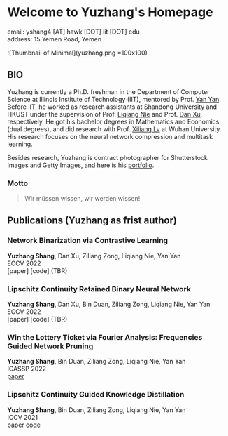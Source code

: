 # Welcome to Yuzhang's  Homepage

email: yshang4 [AT] hawk [DOT] iit [DOT] edu     
address: 15 Yemen Road, Yemen

<!-- ![Octocat](https://github.githubassets.com/images/icons/emoji/octocat.png) -->
![Thumbnail of Minimal](yuzhang.png =100x100)
<!-- ![Branching](https://github.com/42Shawn/yuzhang.io/yuzhang.png) -->

## BIO
Yuzhang is currently a Ph.D. freshman in the Department of Computer Science at Illinois Institute of Technology (IIT), mentored by Prof. [Yan Yan](https://tomyan555.github.io/). Before IIT, he worked as research assistants at Shandong University and HKUST under the supervision of Prof. [Liqiang Nie](https://liqiangnie.github.io/index.html) and Prof. [Dan Xu](https://www.danxurgb.net/), respectively. He got his bachelor degrees in Mathematics and Economics (dual degrees), and did research with Prof. [Xiliang Lv](http://xllv.whu.edu.cn/) at Wuhan University. His research focuses on the neural network compression and multitask learning.    

Besides research, Yuzhang is contract photographer for Shutterstock Images and Getty Images, and here is his [portfolio](https://500px.com.cn/shang).

### Motto
> Wir müssen wissen, wir werden wissen!

## Publications (Yuzhang as frist author)

### Network Binarization via Contrastive Learning
**Yuzhang Shang**, Dan Xu, Ziliang Zong, Liqiang Nie, Yan Yan  
ECCV 2022  
[paper] [code] (TBR)

### Lipschitz Continuity Retained Binary Neural Network
**Yuzhang Shang**, Dan Xu, Bin Duan, Ziliang Zong, Liqiang Nie, Yan Yan  
ECCV 2022  
[paper] [code] (TBR)

### Win the Lottery Ticket via Fourier Analysis: Frequencies Guided Network Pruning
**Yuzhang Shang**, Bin Duan, Ziliang Zong, Liqiang Nie, Yan Yan  
ICASSP 2022  
[paper](https://arxiv.org/pdf/2201.12712.pdf) 

### Lipschitz Continuity Guided Knowledge Distillation
**Yuzhang Shang**, Bin Duan, Ziliang Zong, Liqiang Nie, Yan Yan  
ICCV 2021  
[paper](https://openaccess.thecvf.com/content/ICCV2021/papers/Shang_Lipschitz_Continuity_Guided_Knowledge_Distillation_ICCV_2021_paper.pdf)  [code](https://github.com/42Shawn/LONDON/tree/master)    


<!-- You can use the [editor on GitHub](https://github.com/42Shawn/yuzhang-github.io/edit/gh-pages/index.md) to maintain and preview the content for your website in Markdown files.

Whenever you commit to this repository, GitHub Pages will run [Jekyll](https://jekyllrb.com/) to rebuild the pages in your site, from the content in your Markdown files.

### Markdown

Markdown is a lightweight and easy-to-use syntax for styling your writing. It includes conventions for

```markdown
Syntax highlighted code block

# Header 1
## Header 2
### Header 3

- Bulleted
- List

1. Numbered
2. List

**Bold** and _Italic_ and `Code` text

[Link](url) and ![Image](src)
```

For more details see [GitHub Flavored Markdown](https://guides.github.com/features/mastering-markdown/).

### Jekyll Themes

Your Pages site will use the layout and styles from the Jekyll theme you have selected in your [repository settings](https://github.com/42Shawn/yuzhang-github.io/settings/pages). The name of this theme is saved in the Jekyll `_config.yml` configuration file.

### Support or Contact

Having trouble with Pages? Check out our [documentation](https://docs.github.com/categories/github-pages-basics/) or [contact support](https://support.github.com/contact) and we’ll help you sort it out.
 -->
